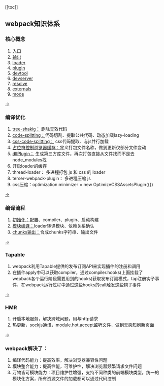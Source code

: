 [[toc]]
## webpack知识体系

### 核心概念
1. [入口](./Webp配置/核心概念/webp核心概念.md#%E5%85%A5%E5%8F%A3-entry)
2. [输出](./Webp配置/核心概念/webp核心概念.md#%E8%BE%93%E5%87%BA-output)
3. [loader](./Webp配置/核心概念/webp核心概念.md#%E6%A8%A1%E5%9D%97-module-%E9%85%8D%E7%BD%AEloader-%E6%96%87%E4%BB%B6%E8%BD%AC%E6%8D%A2%E5%B7%A5%E5%85%B7)
4. [plugin](./Webp配置/核心概念/webp核心概念.md#%E6%8F%92%E4%BB%B6-plugins)
5. [devtool](./Webp配置/核心概念/webp核心概念.md#%E5%BC%80%E5%8F%91%E5%B7%A5%E5%85%B7-devtool-%E9%85%8D%E7%BD%AEsource-map)
6. [devserver](./Webp配置/核心概念/webp核心概念.md#%E5%BC%80%E5%8F%91%E6%9C%8D%E5%8A%A1-devserver)
7. [resolve](./Webp配置/其他重要概念/webp基础概念.md#resolve-%E9%85%8D%E7%BD%AE%E6%A8%A1%E5%9D%97%E5%A6%82%E6%9E%9C%E8%A7%A3%E6%9E%90)
8. [externals](./Webp配置/其他重要概念/webp基础概念.md#externals)
9. [mode](./Webp配置/其他重要概念/webp基础概念.md#%E6%A8%A1%E5%BC%8F-mode)

[->](./Webp配置/核心概念/webp核心概念.md)
      

###  编译优化 
1. [tree-shakig：](./Webp配置/高级概念/详解/Tree-Shaking.md) 删除无效代码
2. [code-splitting：](./Webp配置/高级概念/详解/Code-Splitting.md)代码切割、提取公共代码、动态加载lazy-loading
3. [css-code-splitting：](./Webp配置/高级概念/详解/CSS-Code-Splitting.md) css代码提取、与js并行加载
4. [占位符控制浏览器缓存：](./Webp配置/高级概念/详解/webpack和浏览器缓存.md)定义打包文件名称，做到更新仅部分文件变动
5. [dllPlugin：](./Webp配置/高级概念/详解/dllPlugin.md) 生成第三方库文件，再次打包直接从文件找而不是去node_modules找
6. 开启loader的缓存
7. thread-loader： 多进程打包 js 和 css 的 loader
8. terser-webpack-plugin： 多进程压缩 js
9. css压缩：optimization.minimizer = new OptimizeCSSAssetsPlugin({})

[->](./Webp性能优化/Webp性能优化.md)


### 编译流程
1. [初始化：](./Webp原理/Webp构建流程.md#%E5%87%86%E5%A4%87%E9%98%B6%E6%AE%B5)配置、compiler、plugin、启动构建
2. [模块编译：](./Webp原理/Webp构建流程.md#%E7%BC%96%E8%AF%91%E9%98%B6%E6%AE%B5)loader转译模块、依赖关系确认
3. [chunks输出：](./Webp原理/Webp构建流程.md#%E8%BE%93%E5%87%BA%E9%98%B6%E6%AE%B5)合成chunks字符串、输出文件

[->](./Webp原理/Webp构建流程.md)


###  Tapable 
1. webpack利用Tapable提供的发布订阅API来实现插件的注册和调用
2. 在插件apply中可以获取compiler，通过compiler.hooks(上面挂载了wepback各个运行阶段需要用到的hooks)获取发布订阅模式，tap注册钩子事件，在webpack运行过程中通过这些hooks的call触发这些钩子事件

[->](./Tapable/Tapable.md)


###  HMR 
1. 开启本地服务，解决跨域问题，用与http请求
2. 热更新，sockjs通讯，module.hot.accept监听文件，做到无感知刷新页面

[->](./Webp配置/HMR/HMR(模块热替换).md)

###  webpack解决了：
1. 编译代码能力：提高效率，解决浏览器兼容性问题
2. 模块整合能力：提高性能，可维护性，解决浏览器频繁请求文件问题
3. 万物皆可模块能力：项目维护性增强，支持不同种类的前端模块类型，统一的模块化方案，所有资源文件的加载都可以通过代码控制

<!-- 
    Webpack相关的详情见《Webpack》系列

    好文章：
        https://juejin.cn/post/6844904047221145613
        https://github.com/darrell0904/webpack-doc
        https://mp.weixin.qq.com/s/2rUjUM6Zfu1I7cjRUDschg
        https://zhuanlan.zhihu.com/p/142755734
 -->